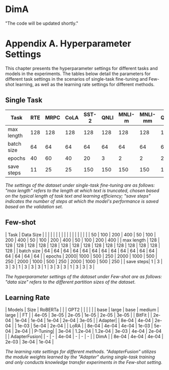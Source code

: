 # DimA

"The code will be updated shortly."

# Appendix A. Hyperparameter Settings

This chapter presents the hyperparameter settings for different tasks and models in the experiments. The tables below detail the parameters for different task settings in the scenarios of single-task fine-tuning and Few-shot learning, as well as the learning rate settings for different methods.

## Single Task

| Task     | RTE | MRPC | CoLA | SST-2 | QNLI | MNLI-m | MNLI-mm | QQP | XSUM |
|----------|-----|------|------|-------|------|--------|---------|-----|------|
| max length | 128 | 128  | 128  | 128   | 128  | 128    | 128     | 128 | 256  |
| batch size | 64  | 64   | 64   | 64    | 64   | 64     | 64      | 64  | 4    |
| epochs    | 40  | 60   | 40   | 20    | 3    | 2      | 2       | 2   | 1    |
| save steps| 11  | 25   | 25   | 150   | 150  | 150    | 150     | 150 | 150  |

*The settings of the dataset under single-task fine-tuning are as follows: "max length" refers to the length at which text is truncated, chosen based on the typical length of task text and learning efficiency; "save steps" indicates the number of steps at which the model's performance is saved based on the validation set.*

## Few-shot

| Task | Data Size |      |      |      |      |      |      |      |      |      |      |      |      |      |      |      |
|      | 50        | 100  | 200  | 400  | 50   | 100  | 200  | 400  | 50   | 100  | 200  | 400  | 50   | 100  | 200  | 400  |
| max length | 128 | 128  | 128  | 128  | 128  | 128  | 128  | 128  | 128  | 128  | 128  | 128  | 128  | 128  | 128  | 128  |
| batch size | 64  | 64   | 64   | 64   | 64   | 64   | 64   | 64   | 64   | 64   | 64   | 64   | 64   | 64   | 64   | 64   |
| epochs    | 2000| 1000 | 500  | 250  | 2000 | 1000 | 500  | 250  | 2000 | 1000 | 500  | 250  | 2000 | 1000 | 500  | 250  |
| save steps| 1   | 3    | 3    | 3    | 1    | 3    | 3    | 3    | 1    | 3    | 3    | 3    | 1    | 3    | 3    | 3    |

*The hyperparameter settings of the dataset under Few-shot are as follows: "data size" refers to the different partition sizes of the dataset.*

## Learning Rate

| Models | Size | RoBERTa     |         |         | GPT2    |        |        |
|        |      | base        | large   | base    | medium  | large  |
| FT     |      | 4e-05       | 3e-05   | 2e-05   | 1e-05   | 2e-05  | 3e-05  |
| BitFit |      | 2e-04       | 1e-04   | 1e-04   | 1e-04   | 2e-04  | 3e-05  |
| Adapter|      | 8e-04       | 4e-04   | 2e-04  |        | 1e-03 | 5e-04  | 2e-04  |
| LoRA   |      | 8e-04       | 4e-04   | 4e-04   | 1e-03   | 5e-04  | 2e-04  |
| P-Tuning|     | 3e-04       | 1.2e-04 | 1.2e-04 | 3e-03   | 4e-04  | 2e-04  |
| AdapterFusion| | -          | -       | 4e-04   | -       | -      | -      |
| DimA   |      | 8e-04       | 4e-04   | 4e-04   | 2e-03   | 3e-04  | 1e-04  |

*The learning rate settings for different methods. "AdapterFusion" utilizes the module weights learned by the "Adapter" during single-task training and only conducts knowledge transfer experiments in the Few-shot setting.*

